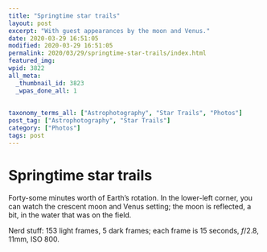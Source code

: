 ```yaml
---
title: "Springtime star trails"
layout: post
excerpt: "With guest appearances by the moon and Venus."
date: 2020-03-29 16:51:05
modified: 2020-03-29 16:51:05
permalink: 2020/03/29/springtime-star-trails/index.html
featured_img: 
wpid: 3822
all_meta: 
  _thumbnail_id: 3823
  _wpas_done_all: 1
  
  
taxonomy_terms_all: ["Astrophotography", "Star Trails", "Photos"]
post_tag: ["Astrophotography", "Star Trails"]
category: ["Photos"]
tags: post
---
```


# Springtime star trails

Forty-some minutes worth of Earth’s rotation. In the lower-left corner, you can watch the crescent moon and Venus setting; the moon is reflected, a bit, in the water that was on the field.

Nerd stuff: 153 light frames, 5 dark frames; each frame is 15 seconds, *f*/2.8, 11mm, ISO 800.